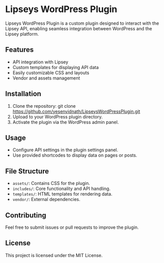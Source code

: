 # Lipseys WordPress Plugin

Lipseys WordPress Plugin is a custom plugin designed to interact with the Lipsey API, enabling seamless integration between WordPress and the Lipsey platform.

## Features
- API integration with Lipsey
- Custom templates for displaying API data
- Easily customizable CSS and layouts
- Vendor and assets management

## Installation
1. Clone the repository:
   git clone https://github.com/yesenvidnath/LipseysWordPressPlugin.git
2. Upload to your WordPress plugin directory.
3. Activate the plugin via the WordPress admin panel.

## Usage
- Configure API settings in the plugin settings panel.
- Use provided shortcodes to display data on pages or posts.

## File Structure
- `assets/`: Contains CSS for the plugin.
- `includes/`: Core functionality and API handling.
- `templates/`: HTML templates for rendering data.
- `vendor/`: External dependencies.

## Contributing
Feel free to submit issues or pull requests to improve the plugin.

## License
This project is licensed under the MIT License.
